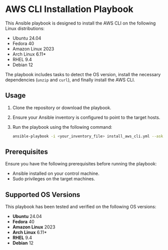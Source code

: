 # AWS CLI Installation Playbook

This Ansible playbook is designed to install the AWS CLI on the following Linux distributions:

- Ubuntu 24.04
- Fedora 40
- Amazon Linux 2023
- Arch Linux 6.11*
- RHEL 9.4
- Debian 12

The playbook includes tasks to detect the OS version, install the necessary dependencies (`unzip` and `curl`), and finally install the AWS CLI.

## Usage

1. Clone the repository or download the playbook.
2. Ensure your Ansible inventory is configured to point to the target hosts.
3. Run the playbook using the following command:

   ```bash
   ansible-playbook -i <your_inventory_file> install_aws_cli.yml --ask-become-pass

## Prerequisites

Ensure you have the following prerequisites before running the playbook:

- Ansible installed on your control machine.
- Sudo privileges on the target machines.

## Supported OS Versions

This playbook has been tested and verified on the following OS versions:

- **Ubuntu** 24.04
- **Fedora** 40
- **Amazon Linux** 2023
- **Arch Linux** 6.11*
- **RHEL** 9.4
- **Debian** 12